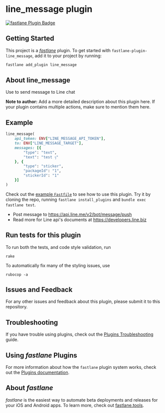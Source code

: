 # line_message plugin

[![fastlane Plugin Badge](https://rawcdn.githack.com/fastlane/fastlane/master/fastlane/assets/plugin-badge.svg)](https://rubygems.org/gems/fastlane-plugin-line_message)

## Getting Started

This project is a [_fastlane_](https://github.com/fastlane/fastlane) plugin. To get started with `fastlane-plugin-line_message`, add it to your project by running:

```bash
fastlane add_plugin line_message
```

## About line_message

Use to send message to Line chat

**Note to author:** Add a more detailed description about this plugin here. If your plugin contains multiple actions, make sure to mention them here.

## Example

```ruby
line_message(
    api_token: ENV["LINE_MESSAGE_API_TOKEN"],
    to: ENV["LINE_MESSAGE_TARGET"],
    messages: [{
        "type": "text",
        "text": "test ๆ"
    }, {
        "type": "sticker",
        "packageId": "1",
        "stickerId": "1"
    }]
)
```

Check out the [example `Fastfile`](fastlane/Fastfile) to see how to use this plugin. Try it by cloning the repo, running `fastlane install_plugins` and `bundle exec fastlane test`.

- Post message to https://api.line.me/v2/bot/message/push
- Read more for Line api's documents at https://developers.line.biz

## Run tests for this plugin

To run both the tests, and code style validation, run

```
rake
```

To automatically fix many of the styling issues, use
```
rubocop -a
```

## Issues and Feedback

For any other issues and feedback about this plugin, please submit it to this repository.

## Troubleshooting

If you have trouble using plugins, check out the [Plugins Troubleshooting](https://docs.fastlane.tools/plugins/plugins-troubleshooting/) guide.

## Using _fastlane_ Plugins

For more information about how the `fastlane` plugin system works, check out the [Plugins documentation](https://docs.fastlane.tools/plugins/create-plugin/).

## About _fastlane_

_fastlane_ is the easiest way to automate beta deployments and releases for your iOS and Android apps. To learn more, check out [fastlane.tools](https://fastlane.tools).
